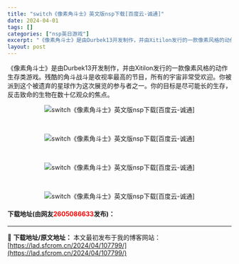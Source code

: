 ```yaml
---
title: "switch《像素角斗士》英文版nsp下载[百度云-诚通]"
date: 2024-04-01
tags: []
categories: ["nsp英日游戏"]
excerpt: "《像素角斗士》是由Durbek13开发制作，并由Xitilon发行的一款像素风格的动作生存类游戏。残酷的角斗战斗是收视率最高的节目，所有的宇宙非常受欢迎。你被派到这个被遗弃的星球作为这次展览的参与者之一。你的目标是尽可能长的生存，反击致命的生物在数十亿观众的焦点。 &nbsp; &nbsp; &amp;nb&hellip;"
layout: post
---
```


 <p>《像素角斗士》是由Durbek13开发制作，并由Xitilon发行的一款像素风格的动作生存类游戏。残酷的角斗战斗是收视率最高的节目，所有的宇宙非常受欢迎。你被派到这个被遗弃的星球作为这次展览的参与者之一。你的目标是尽可能长的生存，反击致命的生物在数十亿观众的焦点。</p> <p align="center"><img border="0" src="https://lad.sfcrom.cn/wp-content/uploads/2024/04/20240401_660a2fd951192.webp" alt="switch《像素角斗士》英文版nsp下载[百度云-诚通]" /></p> <p>&nbsp;</p> <p align="center"><img border="0" src="https://lad.sfcrom.cn/wp-content/uploads/2024/04/20240401_660a2fd9c3920.webp" alt="switch《像素角斗士》英文版nsp下载[百度云-诚通]" /></p> <p>&nbsp;</p> <p align="center"><img border="0" src="https://lad.sfcrom.cn/wp-content/uploads/2024/04/20240401_660a2fda34776.webp" alt="switch《像素角斗士》英文版nsp下载[百度云-诚通]" /></p> <p>&nbsp;</p> <p align="center"><img border="0" src="https://lad.sfcrom.cn/wp-content/uploads/2024/04/20240401_660a2fda91868.webp" alt="switch《像素角斗士》英文版nsp下载[百度云-诚通]" /></p> <p><h4>下载地址(由网友<font color="red">2605086633</font>发布)：</h4></p> 

---
📖 **下载地址/原文地址：** 本文最初发布于我的博客网站：[https://lad.sfcrom.cn/2024/04/107799/](https://lad.sfcrom.cn/2024/04/107799/)
